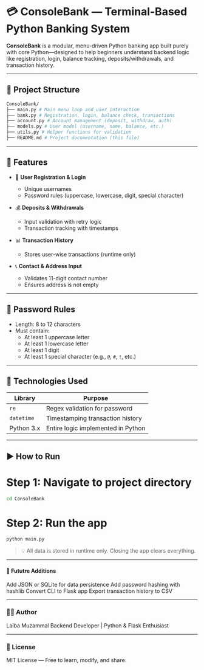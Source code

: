 # 💳 ConsoleBank — Terminal-Based Python Banking System

**ConsoleBank** is a modular, menu-driven Python banking app built purely with core Python—designed to help beginners understand backend logic like registration, login, balance tracking, deposits/withdrawals, and transaction history.

---

## 🧩 Project Structure

```bash
ConsoleBank/
├── main.py # Main menu loop and user interaction
├── bank.py # Registration, login, balance check, transactions
├── account.py # Account management (deposit, withdraw, auth)
├── models.py # User model (username, name, balance, etc.)
├── utils.py # Helper functions for validation
├── README.md # Project documentation (this file)
```

---

## 🚀 Features

- 🔐 **User Registration & Login**
  - Unique usernames
  - Password rules (uppercase, lowercase, digit, special character)

- 💰 **Deposits & Withdrawals**
  - Input validation with retry logic
  - Transaction tracking with timestamps

- 📊 **Transaction History**
  - Stores user-wise transactions (runtime only)

- 📞 **Contact & Address Input**
  - Validates 11-digit contact number
  - Ensures address is not empty

---

## 📜 Password Rules

- Length: 8 to 12 characters  
- Must contain:
  - At least 1 uppercase letter  
  - At least 1 lowercase letter  
  - At least 1 digit  
  - At least 1 special character (e.g., `@`, `#`, `!`, etc.)

---

## 🧠 Technologies Used

| Library    | Purpose                           |
|------------|------------------------------------|
| `re`       | Regex validation for password      |
| `datetime` | Timestamping transaction history   |
| Python 3.x | Entire logic implemented in Python |

---

## ▶️ How to Run

# Step 1: Navigate to project directory

```bash
cd ConsoleBank
```

# Step 2: Run the app

```bash
python main.py
```

> 💡 All data is stored in runtime only. Closing the app clears everything.

---

#### 🔧 Fututre Additions
Add JSON or SQLite for data persistence
Add password hashing with hashlib
Convert CLI to Flask app
Export transaction history to CSV

---

### 👩‍💻 Author
Laiba Muzammal
Backend Developer | Python & Flask Enthusiast

---

### 📝 License
MIT License — Free to learn, modify, and share.
